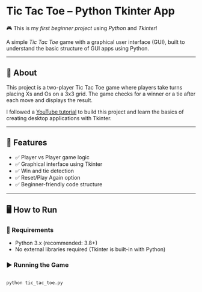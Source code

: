 # Tic Tac Toe – Python Tkinter App

🎮 This is my *first beginner project* using *Python* and *Tkinter*!

A simple *Tic Tac Toe* game with a graphical user interface (GUI), built to understand the basic structure of GUI apps using Python.

---

## 📌 About

This project is a two-player Tic Tac Toe game where players take turns placing Xs and Os on a 3x3 grid. The game checks for a winner or a tie after each move and displays the result.

I followed a [YouTube tutorial](https://youtu.be/Dx7pQV0ZTso) to build this project and learn the basics of creating desktop applications with Tkinter.

---

## 🚀 Features

- ✅ Player vs Player game logic
- ✅ Graphical interface using Tkinter
- ✅ Win and tie detection
- ✅ Reset/Play Again option
- ✅ Beginner-friendly code structure

---

## 🖥 How to Run

### 🔧 Requirements

- Python 3.x (recommended: 3.8+)
- No external libraries required (Tkinter is built-in with Python)

### ▶ Running the Game

```bash

python tic_tac_toe.py
